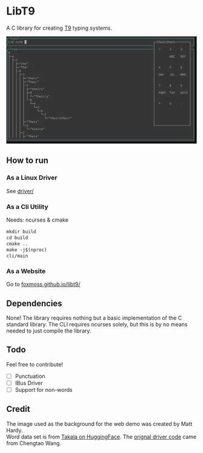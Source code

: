 # LibT9
A C library for creating [T9](https://en.wikipedia.org/wiki/T9_%28predictive_text%29) typing systems.

![libt9 cli demo](screenshot.png)

## How to run

### As a Linux Driver
See [driver/](https://github.com/FoxMoss/libt9/tree/main/driver)

### As a Cli Utility
Needs: ncurses & cmake
```
mkdir build
cd build
cmake ..
make -j$(nproc)
cli/main
```

### As a Website
Go to [foxmoss.github.io/libt9/](https://foxmoss.github.io/libt9/)

## Dependencies
None! The library requires nothing but a basic implementation of the C standard
library. The CLI requires ncurses solely, but this is by no means needed to
just compile the library.

## Todo
Feel free to contribute!

- [ ] Punctuation
- [ ] IBus Driver
- [ ] Support for non-words

## Credit
The image used as the background for the web demo was created by Matt Hardy.     
Word data set is from [Takala on HuggingFace](https://huggingface.co/datasets/takala/financial_phrasebank).
The [orignal driver code](https://github.com/chengtaow/Linux-Keyboard-Driver) came from Chengtao Wang.
